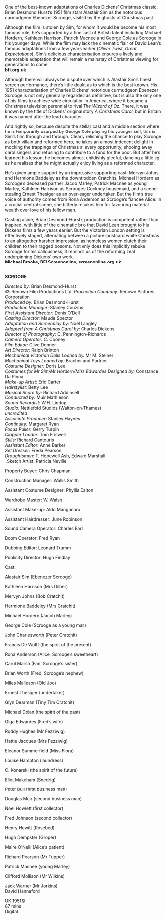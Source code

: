 



One of the best-known adaptations of Charles Dickens’ Christmas classic, Brian Desmond Hurst’s 1951 film stars Alastair Sim as the notorious curmudgeon Ebenezer Scrooge, visited by the ghosts of Christmas past.

Although the film is stolen by Sim, for whom it would be become his most famous role, he’s supported by a fine cast of British talent including Michael Hordern, Kathleen Harrison, Patrick Macnee and George Cole as Scrooge in his younger days. While the film may lack the cinematic flair of David Lean’s famous adaptations from a few years earlier (_Oliver Twist_, _Great Expectations_), Sim’s delicious characterisation ensures a lively and memorable adaptation that will remain a mainstay of Christmas viewing for generations to come.  
**bfi.org.uk**  

Although there will always be dispute over which is Alastair Sim’s finest screen performance, there’s little doubt as to which is the best known. His 1951 characterisation of Charles Dickens’ notorious curmudgeon Ebenezer Scrooge is not only generally regarded as definitive, but is also the only one of his films to achieve wide circulation in America, where it became a Christmas television perennial to rival _The Wizard of Oz_. There, it was known by the title of Dickens’ original story _A Christmas Carol_, but in Britain it was named after the lead character.

And rightly so, because despite the stellar cast and a middle section where he is temporarily usurped by George Cole playing his younger self, this is Sim’s film through and through. Clearly relishing the chance to play Scrooge as both villain and reformed hero, he takes an almost indecent delight in mocking the trappings of Christmas at every opportunity, shooing away carol singers and refusing to contribute to a fund for the poor. But after he’s learned his lesson, he becomes almost childishly gleeful, dancing a little jig as he realises that he might actually enjoy living as a reformed character.

He’s given ample support by an impressive supporting cast: Mervyn Johns and Hermione Baddeley as the downtrodden Cratchits, Michael Hordern as Scrooge’s deceased partner Jacob Marley, Patrick Macnee as young Marley, Kathleen Harrison as Scrooge’s Cockney housemaid, and a scene-stealing Ernest Thesiger as an over-eager undertaker. But the film’s true voice of authority comes from Rona Anderson as Scrooge’s fiancée Alice: in a crucial central scene, she bitterly rebukes him for favouring material wealth over love of his fellow man.

Casting aside, Brian Desmond-Hurst’s production is competent rather than inspired, with little of the cinematic brio that David Lean brought to his Dickens films a few years earlier. But the Victorian London setting is effectively staged, alternating between a picture-postcard white Christmas to an altogether harsher impression, as homeless women clutch their children to their ragged bosoms. Not only does this implicitly rebuke Scrooge for his callousness, it reminds us of the reforming zeal underpinning Dickens’ own work.  
**Michael Brooke, BFI Screenonline, screenonline.org.uk**  
<br>

**SCROOGE**

_Directed by:_ Brian Desmond-Hurst  
_©:_  Renown Film Productions Ltd.
_Production Company:_ Renown Pictures Corporation  
_Produced by:_ Brian Desmond-Hurst  
_Production Manager:_ Stanley Couzins  
_First Assistant Director:_ Denis O’Dell  
_Casting Director:_ Maude Spector  
_Adaptation and Screenplay by:_ Noel Langley  
_Adapted from A Christmas Carol by:_  Charles Dickens  
_Director of Photography:_ C. Pennington-Richards  
_Camera Operator:_ C. Cooney  
_Film Editor:_ Clive Donner  
_Art Director:_ Ralph Brinton  
_Mechanical Victorian Dolls Loaned by:_ Mr M. Steiner  
_Mechanical Toys Loaned by:_ Bracher and Partner  
_Costume Designer:_ Doris Lee  
_Costumes for Mr Sim/Mr Hordern/Miss Edwardes Designed by:_ Constance Da Pinna  
_Make-up Artist:_ Eric Carter  
_Hairstylist:_ Betty Lee  
_Musical Score by:_ Richard Addinsell  
_Conducted by:_ Muir Mathieson  
_Sound Recordist:_ W.H. Lindop  
_Studio:_ Nettlefold Studios (Walton-on-Thames)  
_uncredited_  
_Associate Producer:_ Stanley Haynes  
_Continuity:_ Margaret Ryan  
_Focus Puller:_ Gerry Turpin  
_Clapper Loader:_ Tom Friswell  
_Stills:_ Richard Cantouris  
_Assistant Editor:_ Anne Barker  
_Set Dresser:_ Freda Pearson  
_Draughtsmen:_ T. Hopewell Ash, Edward Marshall  
_Sketch Artist: Patricia Neville

Property Buyer: Chris Chapman

Construction Manager: Wallis Smith

Assistant Costume Designer: Phyllis Dalton

Wardrobe Master: W. Walsh

Assistant Make-up: Aldo Manganaro

Assistant Hairdresser: June Robinson

Sound Camera Operator: Charles Earl

Boom Operator: Fred Ryan

Dubbing Editor: Leonard Trumm

Publicity Director: Hugh Findlay

Cast:

Alastair Sim (Ebenezer Scrooge)

Kathleen Harrison (Mrs Dilber)

Mervyn Johns (Bob Cratchit)

Hermione Baddeley (Mrs Cratchit)

Michael Hordern (Jacob Marley)

George Cole (Scrooge as a young man)

John Charlesworth (Peter Cratchit)

Francis De Wolff (the spirit of the present)

Rona Anderson (Alice, Scrooge’s sweetheart)

Carol Marsh (Fan, Scrooge’s sister)

Brian Worth (Fred, Scrooge’s nephew)

Miles Malleson (Old Joe)

Ernest Thesiger (undertaker)

Glyn Dearman (Tiny Tim Cratchit)

Michael Dolan (the spirit of the past)

Olga Edwardes (Fred’s wife)

Roddy Hughes (Mr Fezziwig)

Hattie Jacques (Mrs Fezziwig)

Eleanor Summerfield (Miss Flora)

Louise Hampton (laundress)

C. Konarski (the spirit of the future)

Eliot Makeham (Snedrig)

Peter Bull (first business man)

Douglas Muir (second business man)

Noel Howlett (first collector)

Fred Johnson (second collector)

Henry Hewitt (Rosebed)

Hugh Dempster (Groper)

Maire O’Neill (Alice’s patient)

Richard Pearson (Mr Tupper)

Patrick Macnee (young Marley)

Clifford Mollison (Mr Wilkins)

Jack Warner (Mr Jorkins)  
David Hannaford  

UK 1951©  
87 mins  
Digital  
<!--stackedit_data:
eyJoaXN0b3J5IjpbLTYyNjQ2MjU1Nl19
-->